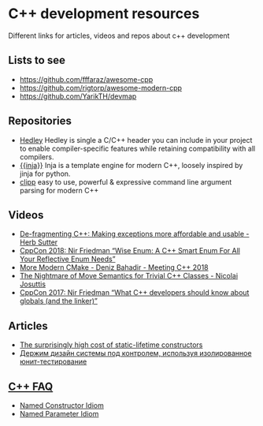 # C++ development resources
Different links for articles, videos and repos about c++ development

## Lists to see
* https://github.com/fffaraz/awesome-cpp
* https://github.com/rigtorp/awesome-modern-cpp
* https://github.com/YarikTH/devmap

## Repositories
* [Hedley](https://nemequ.github.io/hedley/) Hedley is single a C/C++ header you can include in your project to enable compiler-specific features while retaining compatibility with all compilers.
* [{{inja}}](https://github.com/pantor/inja) Inja is a template engine for modern C++, loosely inspired by jinja for python.
* [clipp](https://github.com/muellan/clipp) easy to use, powerful & expressive command line argument parsing for modern C++

## Videos
* [De-fragmenting C++: Making exceptions more affordable and usable - Herb Sutter](https://youtu.be/os7cqJ5qlzo)
* [CppCon 2018: Nir Friedman “Wise Enum: A C++ Smart Enum For All Your Reflective Enum Needs”](https://youtu.be/GCkhcT2oxCA)
* [More Modern CMake - Deniz Bahadir - Meeting C++ 2018](https://youtu.be/y7ndUhdQuU8)
* [The Nightmare of Move Semantics for Trivial C++ Classes - Nicolai Josuttis](https://vimeo.com/292914829)
* [CppCon 2017: Nir Friedman “What C++ developers should know about globals (and the linker)”](https://youtu.be/xVT1y0xWgww)

## Articles
* [The surprisingly high cost of static-lifetime constructors](https://quuxplusone.github.io/blog/2018/06/26/cost-of-static-lifetime-constructors/)
* [Держим дизайн системы под контролем, используя изолированное юнит-тестирование](http://software-testing.ru/library/testing/test-analysis/2983-design-systems-under-control)

## [C++ FAQ](http://www.cs.technion.ac.il/users/yechiel/c++-faq/index.html)
* [Named Constructor Idiom](http://www.cs.technion.ac.il/users/yechiel/c++-faq/named-ctor-idiom.html)
* [Named Parameter Idiom](http://www.cs.technion.ac.il/users/yechiel/c++-faq/named-parameter-idiom.html)
